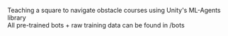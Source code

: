 Teaching a square to navigate obstacle courses using Unity's ML-Agents library  
All pre-trained bots + raw training data can be found in /bots
